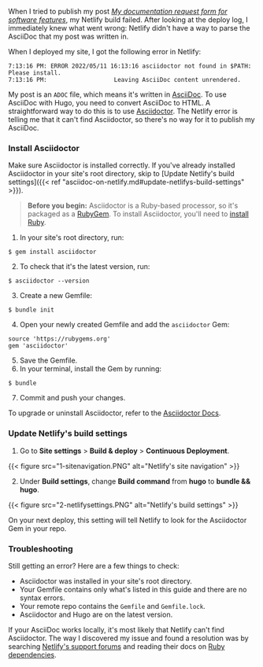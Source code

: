 When I tried to publish my post [*My documentation request form for software features*](https://www.abbymoreland.com/blog/documentation-request-form/), my Netlify build failed. After looking at the deploy log, I immediately knew what went wrong: Netlify didn't have a way to parse the AsciiDoc that my post was written in.

When I deployed my site, I got the following error in Netlify:
```
7:13:16 PM: ERROR 2022/05/11 16:13:16 asciidoctor not found in $PATH: Please install.
7:13:16 PM:                   Leaving AsciiDoc content unrendered.
```
My post is an `ADOC` file, which means it's written in [AsciiDoc](https://docs.asciidoctor.org/asciidoc/latest/document-structure/). To use AsciiDoc with Hugo, you need to convert AsciiDoc to HTML. A straightforward way to do this is to use [Asciidoctor](https://docs.asciidoctor.org/asciidoctor/latest/#what-is-asciidoctor). The Netlify error is telling me that it can't find Asciidoctor, so there's no way for it to publish my AsciiDoc.


### Install Asciidoctor
Make sure Asciidoctor is installed correctly. If you've already installed Asciidoctor in your site's root directory, skip to [Update Netlify's build settings]({{< ref "asciidoc-on-netlify.md#update-netlifys-build-settings" >}}).
> **Before you begin:** Asciidoctor is a Ruby-based processor, so it's packaged as a [RubyGem](https://rubygems.org/gems/asciidoctor). To install Asciidoctor, you'll need to [install Ruby](https://www.ruby-lang.org/en/documentation/installation/).

1. In your site's root directory, run: 
```
$ gem install asciidoctor
```
2. To check that it's the latest version, run:
```
$ asciidoctor --version
```
3. Create a new Gemfile:
```
$ bundle init
```
4. Open your newly created Gemfile and add the `asciidoctor` Gem:

```
source 'https://rubygems.org'
gem 'asciidoctor'
```

5. Save the Gemfile. 
6. In your terminal, install the Gem by running:
```
$ bundle
```

 7. Commit and push your changes.

To upgrade or uninstall Asciidoctor, refer to the [Asciidoctor Docs](https://docs.asciidoctor.org/asciidoctor/latest/install/ruby-packaging/#gem-update).

### Update Netlify's build settings
1. Go to **Site settings** > **Build & deploy** > **Continuous Deployment**.

{{< figure src="1-sitenavigation.PNG" alt="Netlify's site navigation" >}}

2. Under **Build settings**, change **Build command** from **hugo** to **bundle && hugo**.


{{< figure src="2-netlifysettings.PNG" alt="Netlify's build settings" >}}


On your next deploy, this setting will tell Netlify to look for the Asciidoctor Gem in your repo. 

### Troubleshooting

Still getting an error? Here are a few things to check:
- Asciidoctor was installed in your site's root directory.
- Your Gemfile contains only what's listed in this guide and there are no syntax errors.
- Your remote repo contains the `Gemfile` and `Gemfile.lock`.
- Asciidoctor and Hugo are on the latest version.

If your AsciiDoc works locally, it's most likely that Netlify can't find Asciidoctor. The way I discovered my issue and found a resolution was by searching [Netlify's support forums](https://answers.netlify.com/c/netlify-support/support-guides/52) and reading their docs on [Ruby dependencies](https://docs.netlify.com/configure-builds/manage-dependencies/#ruby-dependencies). 


